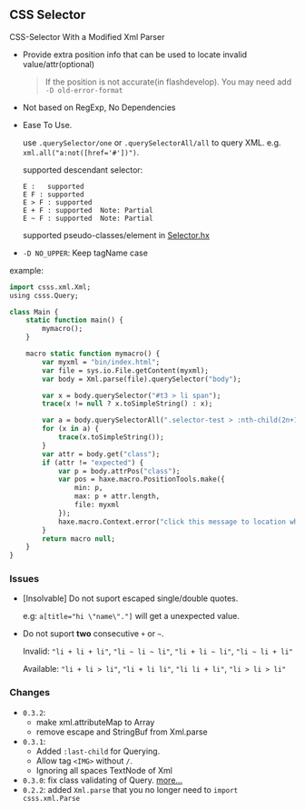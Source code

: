 CSS Selector
--------

CSS-Selector With a Modified Xml Parser

* Provide extra position info that can be used to locate invalid value/attr(optional)

  > If the position is not accurate(in flashdevelop). You may need add `-D old-error-format`

* Not based on RegExp, No Dependencies

* Ease To Use.

  use `.querySelector/one` or `.querySelectorAll/all` to query XML. e.g. `xml.all("a:not([href='#'])")`.

  supported descendant selector:

  ```
  E :   supported
  E F : supported
  E > F : supported
  E + F : supported  Note: Partial
  E ~ F : supported  Note: Partial
  ```

  supported pseudo-classes/element in [Selector.hx](csss/Selector.hx?ts=4#L459-L476)

* `-D NO_UPPER`: Keep tagName case

example:

```haxe
import csss.xml.Xml;
using csss.Query;

class Main {
    static function main() {
        mymacro();
    }

    macro static function mymacro() {
        var myxml = "bin/index.html";
        var file = sys.io.File.getContent(myxml);
        var body = Xml.parse(file).querySelector("body");

        var x = body.querySelector("#t3 > li span");                         // equal body.one("#t3 > li span")
        trace(x != null ? x.toSimpleString() : x);

        var a = body.querySelectorAll(".selector-test > :nth-child(2n+1)");  // equal body.all("...")
        for (x in a) {
            trace(x.toSimpleString());
        }
        var attr = body.get("class");
        if (attr != "expected") {
            var p = body.attrPos("class");                                   // got position of attr
            var pos = haxe.macro.PositionTools.make({
                min: p,
                max: p + attr.length,
                file: myxml
            });
            haxe.macro.Context.error("click this message to location where the error occurred.", pos);
        }
        return macro null;
    }
}
```

### Issues

* [Insolvable] Do not suport escaped single/double quotes.

  e.g: `a[title="hi \"name\"."]` will get a unexpected value.

* Do not suport **two** consecutive `+` or `~`.

  Invalid: `"li + li + li"`, `"li ~ li ~ li"`, `"li + li ~ li"`, `"li ~ li + li"`

  Available: `"li + li > li"`, `"li + li li"`, `"li li + li"`, `"li > li > li"`


### Changes

* `0.3.2`:
  - make xml.attributeMap to Array
  - remove escape and StringBuf from Xml.parse
* `0.3.1`:
  - Added `:last-child` for Querying.
  - Allow tag `<IMG>` without `/`.
  - Ignoring all spaces TextNode of Xml
* `0.3.0`:   fix class validating of Query. [more...](https://github.com/R32/css-selector/compare/176c4c0...472958c)
* `0.2.2`:   added `Xml.parse` that you no longer need to `import csss.xml.Parse`
